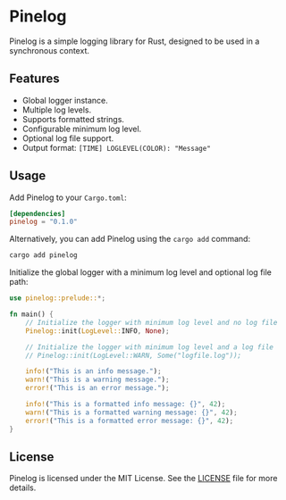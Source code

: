 # Pinelog

Pinelog is a simple logging library for Rust, designed to be used in a synchronous context.

## Features

- Global logger instance.
- Multiple log levels.
- Supports formatted strings.
- Configurable minimum log level.
- Optional log file support.
- Output format: `[TIME] LOGLEVEL(COLOR): "Message"`

## Usage

Add Pinelog to your `Cargo.toml`:

```toml
[dependencies]
pinelog = "0.1.0"
```

Alternatively, you can add Pinelog using the `cargo add` command:

```sh
cargo add pinelog
```

Initialize the global logger with a minimum log level and optional log file path:

```rust
use pinelog::prelude::*;

fn main() {
    // Initialize the logger with minimum log level and no log file
    Pinelog::init(LogLevel::INFO, None);

    // Initialize the logger with minimum log level and a log file
    // Pinelog::init(LogLevel::WARN, Some("logfile.log"));

    info!("This is an info message.");
    warn!("This is a warning message.");
    error!("This is an error message.");

    info!("This is a formatted info message: {}", 42);
    warn!("This is a formatted warning message: {}", 42);
    error!("This is a formatted error message: {}", 42);
}
```

## License

Pinelog is licensed under the MIT License. See the [LICENSE](LICENSE) file for more details.

